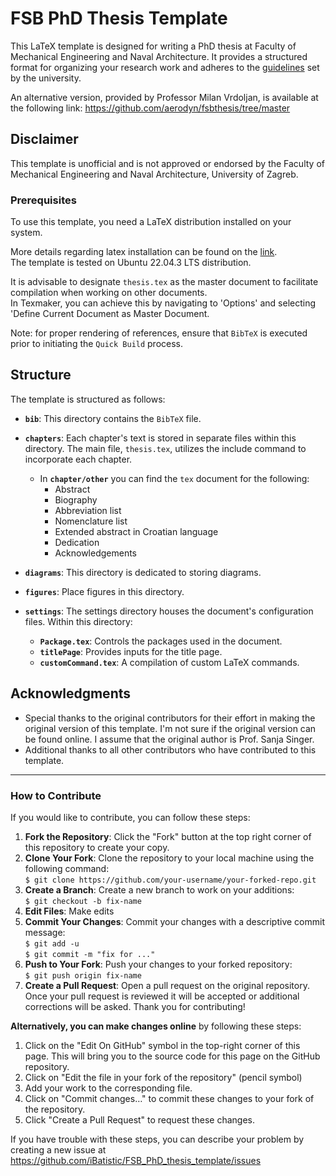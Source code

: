 # FSB PhD Thesis Template

This LaTeX template is designed for writing a PhD thesis at Faculty of Mechanical Engineering and Naval Architecture. It provides a structured format for organizing your research work and adheres to the [guidelines](https://www.unizg.hr/istrazivanje/doktorski-studiji/obrasci-dr-sc-dr-art/znanstvena-podrucja-dr-sc/) set by the university.

An alternative version, provided by Professor Milan Vrdoljan, is available at the following link: https://github.com/aerodyn/fsbthesis/tree/master

## Disclaimer

This template is unofficial and is not approved or endorsed by the Faculty of Mechanical Engineering and Naval Architecture, University of Zagreb.

### Prerequisites

To use this template, you need a LaTeX distribution installed on your system.   

More details regarding latex installation can be found on the [link](https://milq.github.io/install-latex-ubuntu-debian/).  
The template is tested on Ubuntu 22.04.3 LTS distribution.  

It is advisable to designate `thesis.tex` as the master document to facilitate compilation when working on other documents.   
In Texmaker, you can achieve this by navigating to 'Options' and selecting 'Define Current Document as Master Document.  

Note: for proper rendering of references, ensure that `BibTeX` is executed prior to initiating the `Quick Build` process.

## Structure 

The template is structured as follows:

- **`bib`**: This directory contains the `BibTeX` file.
- **`chapters`**:  Each chapter's text is stored in separate files within this directory. The main file, `thesis.tex`, utilizes the include command to incorporate each chapter.
  - In **`chapter/other`** you can find the `tex` document for the following:
    - Abstract
    - Biography
    - Abbreviation list
    - Nomenclature list
    - Extended abstract in Croatian language
    - Dedication
    - Acknowledgements

- **`diagrams`**: This directory is dedicated to storing diagrams.
- **`figures`**: Place figures in this directory.
- **`settings`**: The settings directory houses the document's configuration files. Within this directory:
  - **`Package.tex`**: Controls the packages used in the document.
  - **`titlePage`**: Provides inputs for the title page.
  - **`customCommand.tex`**: A compilation of custom LaTeX commands.

## Acknowledgments

-  Special thanks to the original contributors for their effort in making the original version of this template. I'm not sure if the original version can be found online. I assume that the original author is Prof. Sanja Singer.
- Additional thanks to all other contributors who have contributed to this template.

---

### How to Contribute

If you would like to contribute, you can follow these steps:

1. **Fork the Repository**: Click the "Fork" button at the top right corner of this repository to create your copy. 
2. **Clone Your Fork**: Clone the repository to your local machine using the following command:    
   ```$ git clone https://github.com/your-username/your-forked-repo.git    ``` 
3. **Create a Branch**: Create a new branch to work on your additions:     
   ```$ git checkout -b fix-name    ```
4. **Edit Files**:  Make edits 
5. **Commit Your Changes**: Commit your changes with a descriptive commit message:    
   ```$ git add -u```   
   ```$ git commit -m "fix for ..."    ``` 
6. **Push to Your Fork**: Push your changes to your forked repository:     
   ```$ git push origin fix-name    ```
7.  **Create a Pull Request**: Open a pull request on the original repository. Once your pull request is reviewed it will be accepted or additional corrections will be asked. Thank you for contributing!

**Alternatively, you can make changes online** by following these steps:

1. Click on the "Edit On GitHub" symbol in the top-right corner of this page. This will bring you to the source code for this page on the GitHub repository.
2. Click on "Edit the file in your fork of the repository" (pencil symbol)
3. Add your work to the corresponding file.
4. Click on "Commit changes…" to commit these changes to your fork of the repository.
5. Click "Create a Pull Request" to request these changes.

If you have trouble with these steps, you can describe your problem by creating a new issue at https://github.com/iBatistic/FSB_PhD_thesis_template/issues
